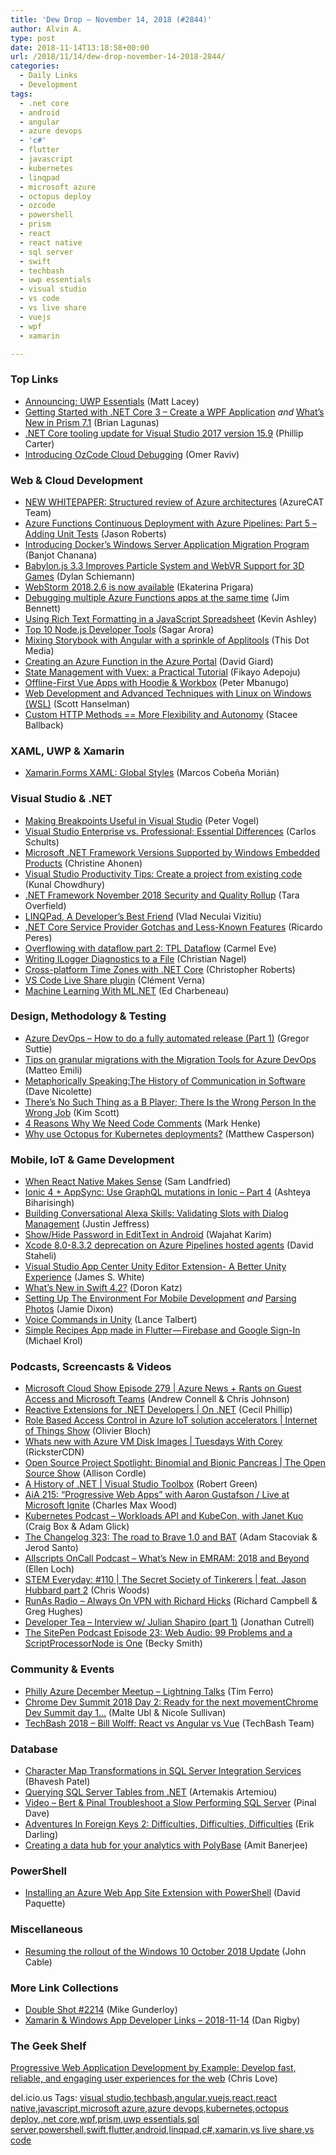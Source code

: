 ```yaml
---
title: 'Dew Drop – November 14, 2018 (#2844)'
author: Alvin A.
type: post
date: 2018-11-14T13:18:58+00:00
url: /2018/11/14/dew-drop-november-14-2018-2844/
categories:
  - Daily Links
  - Development
tags:
  - .net core
  - android
  - angular
  - azure devops
  - 'c#'
  - flutter
  - javascript
  - kubernetes
  - linqpad
  - microsoft azure
  - octopus deploy
  - ozcode
  - powershell
  - prism
  - react
  - react native
  - sql server
  - swift
  - techbash
  - uwp essentials
  - visual studio
  - vs code
  - vs live share
  - vuejs
  - wpf
  - xamarin

---
```

### <a name="top"></a>Top Links

  * <a href="http://feedproxy.google.com/~r/MattLacey/~3/ALasLk8V--Q/announcing-uwp-essentials.html" target="_blank">Announcing: UWP Essentials</a> (Matt Lacey)
  * <a href="http://brianlagunas.com/getting-started-net-core-3-create-wpf-application/" target="_blank">Getting Started with .NET Core 3 – Create a WPF Application</a> _and_ <a href="http://brianlagunas.com/whats-new-prism-7-1/" target="_blank">What’s New in Prism 7.1</a> (Brian Lagunas)
  * <a href="https://blogs.msdn.microsoft.com/dotnet/2018/11/13/net-core-tooling-update-for-visual-studio-2017-version-15-9/" target="_blank">.NET Core tooling update for Visual Studio 2017 version 15.9</a> (Phillip Carter)
  * <a href="https://blog.oz-code.com/introducing-ozcode-cloud-debugging/" target="_blank">Introducing OzCode Cloud Debugging</a> (Omer Raviv)



### <a name="web"></a>Web & Cloud Development

  * <a href="https://blogs.msdn.microsoft.com/azurecat/2018/11/13/new-whitepaper-structured-review-of-azure-architectures/" target="_blank">NEW WHITEPAPER: Structured review of Azure architectures</a> (AzureCAT Team)
  * <a href="http://dontcodetired.com/blog/post/Azure-Functions-Continuous-Deployment-with-Azure-Pipelines-Part-5-Adding-Unit-Tests" target="_blank">Azure Functions Continuous Deployment with Azure Pipelines: Part 5 &#8211; Adding Unit Tests</a> (Jason Roberts)
  * <a href="https://blog.docker.com/2018/11/introducing-dockers-windows-server-application-migration-program/" target="_blank">Introducing Docker’s Windows Server Application Migration Program</a> (Banjot Chanana)
  * <a href="https://www.infoq.com/news/2018/11/babylonjs-33-particles-webvr?utm_campaign=infoq_content&utm_source=infoq&utm_medium=feed&utm_term=global" target="_blank">Babylon.js 3.3 Improves Particle System and WebVR Support for 3D Games</a> (Dylan Schiemann)
  * <a href="https://blog.jetbrains.com/webstorm/2018/11/webstorm-2018-2-6/" target="_blank">WebStorm 2018.2.6 is now available</a> (Ekaterina Prigara)
  * <a href="https://www.jimbobbennett.io/debugging-multiple-azure-functions-apps-at-the-same-time/" target="_blank">Debugging multiple Azure Functions apps at the same time</a> (Jim Bennett)
  * <a href="https://www.grapecity.com/en/blogs/using-rich-text-formatting-in-javascript-spreadsheet" target="_blank">Using Rich Text Formatting in a JavaScript Spreadsheet</a> (Kevin Ashley)
  * <a href="https://stackify.com/node-js-developer-tools/" target="_blank">Top 10 Node.js Developer Tools</a> (Sagar Arora)
  * <a href="https://blog.angularindepth.com/mixing-storybook-with-angular-with-a-sprinkle-of-applitools-8413bb950cf8?source=rss----e5ed704095b---4" target="_blank">Mixing Storybook with Angular with a sprinkle of Applitools</a> (This Dot Media)
  * <a href="http://davidgiard.com/2018/11/14/CreatingAnAzureFunctionInTheAzurePortal.aspx" target="_blank">Creating an Azure Function in the Azure Portal</a> (David Giard)
  * <a href="https://auth0.com/blog/state-management-with-vuex-a-practical-tutorial/" target="_blank">State Management with Vuex: a Practical Tutorial</a> (Fikayo Adepoju)
  * <a href="https://www.telerik.com/blogs/offline-first-vue-apps-with-hoodie-workbox" target="_blank">Offline-First Vue Apps with Hoodie & Workbox</a> (Peter Mbanugo)
  * <a href="http://feeds.hanselman.com/~/580088106/0/scotthanselman~Web-Development-and-Advanced-Techniques-with-Linux-on-Windows-WSL.aspx" target="_blank">Web Development and Advanced Techniques with Linux on Windows (WSL)</a> (Scott Hanselman)
  * <a href="http://blog.getpostman.com/2018/11/14/custom-http-methods-more-flexibility-and-autonomy/" target="_blank">Custom HTTP Methods == More Flexibility and Autonomy</a> (Stacee Ballback)



### <a name="silverlight"></a>XAML, UWP & Xamarin

  * <a href="https://marcoscobena.com/?i=xf-xaml-global-styles" target="_blank">Xamarin.Forms XAML: Global Styles</a> (Marcos Cobeña Morián)



### <a name="dotnet"></a>Visual Studio & .NET

  * <a href="https://visualstudiomagazine.com/blogs/tool-tracker/2018/11/making-breakpoints-useful.aspx" target="_blank">Making Breakpoints Useful in Visual Studio</a> (Peter Vogel)
  * <a href="https://blog.ndepend.com/visual-studio-enterprise-vs-professional/" target="_blank">Visual Studio Enterprise vs. Professional: Essential Differences</a> (Carlos Schults)
  * <a href="https://techcommunity.microsoft.com/t5/Windows-Embedded/Microsoft-NET-Framework-Versions-Supported-by-Windows-Embedded/ba-p/286129" target="_blank">Microsoft .NET Framework Versions Supported by Windows Embedded Products</a> (Christine Ahonen)
  * <a href="http://feedproxy.google.com/~r/kunal2383/~3/qEI_tCus0C4/visual-studio-new-project.html" target="_blank">Visual Studio Productivity Tips: Create a project from existing code</a> (Kunal Chowdhury)
  * <a href="https://blogs.msdn.microsoft.com/dotnet/2018/11/13/net-framework-november-2018-security-and-quality-rollup/" target="_blank">.NET Framework November 2018 Security and Quality Rollup</a> (Tara Overfield)
  * <a href="https://www.codeproject.com/Articles/1266831/LINQPad-A-Developer-s-Best-Friend" target="_blank">LINQPad, A Developer’s Best Friend</a> (Vlad Neculai Vizitiu)
  * <a href="https://weblogs.asp.net/ricardoperes/net-core-service-provider-gotchas-and-less-known-features?WT.mc_id=DX_MVP4025064" target="_blank">.NET Core Service Provider Gotchas and Less-Known Features</a> (Ricardo Peres)
  * <a href="https://blogs.endjin.com/2018/11/overflowing-with-dataflow-part-2-tpl-dataflow/" target="_blank">Overflowing with dataflow part 2: TPL Dataflow</a> (Carmel Eve)
  * <a href="https://csharp.christiannagel.com/2018/11/13/iloggertofile/" target="_blank">Writing ILogger Diagnostics to a File</a> (Christian Nagel)
  * <a href="https://blogs.msdn.microsoft.com/dotnet/2018/11/13/cross-platform-time-zones-with-net-core/" target="_blank">Cross-platform Time Zones with .NET Core</a> (Christopher Roberts)
  * <a href="https://fedoramagazine.org/vs-code-live-share-plugin/" target="_blank">VS Code Live Share plugin</a> (Clément Verna)
  * <a href="https://www.telerik.com/blogs/machine-learning-with-ml-dotnet" target="_blank">Machine Learning With ML.NET</a> (Ed Charbeneau)



### <a name="design"></a>Design, Methodology & Testing

  * <a href="https://gregorsuttie.com/2018/11/13/azure-devops-how-to-do-a-fully-automated-release-part-1/" target="_blank">Azure DevOps – How to do a fully automated release (Part 1)</a> (Gregor Suttie)
  * <a href="http://feedproxy.google.com/~r/MattsAlmSpace/~3/4Nd8hk3UFWo/tips-on-granular-migrations-with.html" target="_blank">Tips on granular migrations with the Migration Tools for Azure DevOps</a> (Matteo Emili)
  * <a href="http://feedproxy.google.com/~r/LeadingAgile/~3/Rcjl07Mk0kg/" target="_blank">Metaphorically Speaking:The History of Communication in Software</a> (Dave Nicolette)
  * <a href="https://www.radicalcandor.com/blog/wrong-person-wrong-job/" target="_blank">There’s No Such Thing as a B Player; There Is the Wrong Person In the Wrong Job</a> (Kim Scott)
  * <a href="http://feedproxy.google.com/~r/SubMain/~3/G30lPOwoEqE/" target="_blank">4 Reasons Why We Need Code Comments</a> (Mark Henke)
  * <a href="https://octopus.com/blog/why-k8s-and-octo" target="_blank">Why use Octopus for Kubernetes deployments?</a> (Matthew Casperson)



### <a name="mobile"></a>Mobile, IoT & Game Development

  * <a href="https://www.bignerdranch.com/blog/when-react-native-makes-sense/" target="_blank">When React Native Makes Sense</a> (Sam Landfried)
  * <a href="http://gonehybrid.com/ionic-4-appsync-use-graphql-mutations-in-ionic-part-4/" target="_blank">Ionic 4 + AppSync: Use GraphQL mutations in Ionic &#8211; Part 4</a> (Ashteya Biharisingh)
  * <a href="https://developer.amazon.com:443/blogs/alexa/post/c605b7d1-9953-4c90-b049-1ad7b86ef816/building-conversational-alexa-skills-validating-slots-with-dialog-management" target="_blank">Building Conversational Alexa Skills: Validating Slots with Dialog Management</a> (Justin Jeffress)
  * <a href="https://android.jlelse.eu/show-hide-password-in-edittext-in-android-4c3e9ce94156?source=rss----8fca399d4de---4" target="_blank">Show/Hide Password in EditText in Android</a> (Wajahat Karim)
  * <a href="https://blogs.msdn.microsoft.com/devops/2018/11/13/older-xcode-deprecation-on-azure-pipelines-hosted-agents/" target="_blank">Xcode 8.0-8.3.2 deprecation on Azure Pipelines hosted agents</a> (David Staheli)
  * <a href="https://blogs.msdn.microsoft.com/vsappcenter/visual-studio-app-center-unity-editor-extension-a-better-unity-experience/" target="_blank">Visual Studio App Center Unity Editor Extension- A Better Unity Experience</a> (James S. White)
  * <a href="https://code.tutsplus.com/tutorials/whats-new-in-swift-42--cms-32129" target="_blank">What’s New in Swift 4.2?</a> (Doron Katz)
  * <a href="https://jamessdixon.wordpress.com/2018/11/14/setting-up-the-environment-for-mobile-development/" target="_blank">Setting Up The Environment For Mobile Development</a> _and_ <a href="https://jamessdixon.wordpress.com/2018/11/14/parsing-photos/" target="_blank">Parsing Photos</a> (Jamie Dixon)
  * <a href="https://www.red-gate.com/simple-talk/dotnet/c-programming/voice-commands-in-unity/" target="_blank">Voice Commands in Unity</a> (Lance Talbert)
  * <a href="https://medium.com/flutter-community/simple-recipes-app-made-in-flutter-firebase-and-google-sign-in-14d1535e9a59?source=rss----86fb29d7cc6a---4" target="_blank">Simple Recipes App made in Flutter — Firebase and Google Sign-In</a> (Michael Krol)



### <a name="podcasts"></a>Podcasts, Screencasts & Videos

  * <a href="http://feeds.microsoftcloudshow.com/~r/microsoftcloudshowepisodes/~3/2dtwnNZOMRY/279-azure-news-rants-on-guest-access-and-microsoft-teams" target="_blank">Microsoft Cloud Show Episode 279 | Azure News + Rants on Guest Access and Microsoft Teams</a> (Andrew Connell & Chris Johnson)
  * <a href="https://channel9.msdn.com/Shows/On-NET/Reactive-Extensions-for-NET-Developers?WT.mc_id=DX_MVP4025064" target="_blank">Reactive Extensions for .NET Developers | On .NET</a> (Cecil Phillip)
  * <a href="https://channel9.msdn.com/Shows/Internet-of-Things-Show/Role-Based-Access-Control-in-Azure-IoT-solution-accelerators?WT.mc_id=DX_MVP4025064" target="_blank">Role Based Access Control in Azure IoT solution accelerators | Internet of Things Show</a> (Olivier Bloch)
  * <a href="https://channel9.msdn.com/Shows/Tuesdays-With-Corey/Whats-new-with-Azure-VM-Disk-Images?WT.mc_id=DX_MVP4025064" target="_blank">Whats new with Azure VM Disk Images | Tuesdays With Corey</a> (RicksterCDN)
  * <a href="https://channel9.msdn.com/Shows/The-Open-Source-Show/Open-Source-Project-Spotlight-Binomial-and-Bionic-Pancreas?WT.mc_id=DX_MVP4025064" target="_blank">Open Source Project Spotlight: Binomial and Bionic Pancreas | The Open Source Show</a> (Allison Cordle)
  * <a href="https://channel9.msdn.com/Shows/Visual-Studio-Toolbox/A-History-of-NET?WT.mc_id=DX_MVP4025064" target="_blank">A History of .NET | Visual Studio Toolbox</a> (Robert Green)
  * <a href="https://devchat.tv/adv-in-angular/aia-215-progressive-web-apps-with-aaron-gustafson-live-at-microsoft-ignite/" target="_blank">AiA 215: “Progressive Web Apps” with Aaron Gustafson / Live at Microsoft Ignite</a> (Charles Max Wood)
  * <a href="https://kubernetespodcast.com/episode/029-workloads-api-and-kubecon/" target="_blank">Kubernetes Podcast &#8211; Workloads API and KubeCon, with Janet Kuo</a> (Craig Box & Adam Glick)
  * <a href="https://changelog.com/podcast/323" target="_blank">The Changelog 323: The road to Brave 1.0 and BAT</a> (Adam Stacoviak & Jerod Santo)
  * <a href="http://podcast.allscripts.com/e/whats-new-in-emram-2018-and-beyond/" target="_blank">Allscripts OnCall Podcast &#8211; What&#8217;s New in EMRAM: 2018 and Beyond</a> (Ellen Loch)
  * <a href="https://remarkablechatter.com/stem-everyday-110-the-secret-society-of-tinkerers-feat-jason-hubbard-part-2/" target="_blank">STEM Everyday: #110 | The Secret Society of Tinkerers | feat. Jason Hubbard part 2</a> (Chris Woods)
  * <a href="http://feedproxy.google.com/~r/RunaAsRadioWma/~3/mCuUvl5J6rM/default.aspx" target="_blank">RunAs Radio &#8211; Always On VPN with Richard Hicks</a> (Richard Campbell & Greg Hughes)
  * <a href="http://developertea.simplecast.fm/ce6e2c55" target="_blank">Developer Tea &#8211; Interview w/ Julian Shapiro (part 1)</a> (Jonathan Cutrell)
  * <a href="https://www.sitepen.com/blog/2018/11/13/episode-23-web-audio-99-problems-and-a-scriptprocessornode-is-one/" target="_blank">The SitePen Podcast Episode 23: Web Audio: 99 Problems and a ScriptProcessorNode is One</a> (Becky Smith)



### <a name="events"></a>Community & Events

  * <a href="https://www.meetup.com/Philly-Azure/events/256373578/" target="_blank">Philly Azure December Meetup &#8211; Lightning Talks</a> (Tim Ferro)
  * <a href="http://blog.chromium.org/2018/11/chrome-dev-summit-2018-day-2-ready-for.html" target="_blank">Chrome Dev Summit 2018 Day 2: Ready for the next movementChrome Dev Summit day 1&#8230;</a> (Malte Ubl & Nicole Sullivan)
  * <a href="https://www.youtube.com/watch?v=EjGfvy0pwSw" target="_blank">TechBash 2018 &#8211; Bill Wolff: React vs Angular vs Vue</a> (TechBash Team)



### <a name="sql"></a>Database

  * <a href="http://feedproxy.google.com/~r/MSSQLTips-LatestSqlServerTips/~3/m9Gi3GXmA2A/tip.asp" target="_blank">Character Map Transformations in SQL Server Integration Services</a> (Bhavesh Patel)
  * <a href="http://feedproxy.google.com/~r/MSSQLTips-LatestSqlServerTips/~3/Av6iqEtI4nY/tip.asp" target="_blank">Querying SQL Server Tables from .NET</a> (Artemakis Artemiou)
  * <a href="https://blog.sqlauthority.com/2018/11/14/video-bert-pinal-troubleshoot-a-slow-performing-sql-server/" target="_blank">Video – Bert & Pinal Troubleshoot a Slow Performing SQL Server</a> (Pinal Dave)
  * <a href="http://feedproxy.google.com/~r/BrentOzar-SqlServerDba/~3/JTYIAAlOjMo/" target="_blank">Adventures In Foreign Keys 2: Difficulties, Difficulties, Difficulties</a> (Erik Darling)
  * <a href="https://cloudblogs.microsoft.com/sqlserver/2018/11/13/creating-a-data-hub-for-your-analytics-with-polybase/" target="_blank">Creating a data hub for your analytics with PolyBase</a> (Amit Banerjee)



### <a name="ps"></a>PowerShell

  * <a href="http://aspnetmonsters.com/2018/11/2018-11-13-installing-an-azure-web-app-site-extension-with-powershell/" target="_blank">Installing an Azure Web App Site Extension with PowerShell</a> (David Paquette)



### <a name="misc"></a>Miscellaneous

  * <a href="http://blogs.windows.com/windowsexperience/2018/11/13/resuming-the-rollout-of-the-windows-10-october-2018-update/?WT.mc_id=DX_MVP4025064" target="_blank">Resuming the rollout of the Windows 10 October 2018 Update</a> (John Cable)



### <a name="links"></a>More Link Collections

  * <a href="https://afreshcup.com/home/2018/11/14/double-shot-2214.html" target="_blank">Double Shot #2214</a> (Mike Gunderloy)
  * <a href="https://links.danrigby.com/2018/11/app-developer-links-2018-11-14/" target="_blank">Xamarin & Windows App Developer Links &#8211; 2018-11-14</a> (Dan Rigby)



### <a name="shelf"></a>The Geek Shelf

<a href="https://www.amazon.com/Progressive-Web-Application-Development-Example/dp/1787125424/ref=amavin-20" target="_blank">Progressive Web Application Development by Example: Develop fast, reliable, and engaging user experiences for the web</a> (Chris Love)



<div class="wlWriterEditableSmartContent" id="scid:77ECF5F8-D252-44F5-B4EB-D463C5396A79:e5cfa08b-9e6e-4d52-b0e9-0054308c1e11" style="margin: 0px; padding: 0px; float: none; display: inline;">
  del.icio.us Tags: <a href="http://del.icio.us/popular/visual+studio" rel="tag">visual studio</a>,<a href="http://del.icio.us/popular/techbash" rel="tag">techbash</a>,<a href="http://del.icio.us/popular/angular" rel="tag">angular</a>,<a href="http://del.icio.us/popular/vuejs" rel="tag">vuejs</a>,<a href="http://del.icio.us/popular/react" rel="tag">react</a>,<a href="http://del.icio.us/popular/react+native" rel="tag">react native</a>,<a href="http://del.icio.us/popular/javascript" rel="tag">javascript</a>,<a href="http://del.icio.us/popular/microsoft+azure" rel="tag">microsoft azure</a>,<a href="http://del.icio.us/popular/azure+devops" rel="tag">azure devops</a>,<a href="http://del.icio.us/popular/kubernetes" rel="tag">kubernetes</a>,<a href="http://del.icio.us/popular/octopus+deploy" rel="tag">octopus deploy</a>,<a href="http://del.icio.us/popular/.net+core" rel="tag">.net core</a>,<a href="http://del.icio.us/popular/wpf" rel="tag">wpf</a>,<a href="http://del.icio.us/popular/prism" rel="tag">prism</a>,<a href="http://del.icio.us/popular/uwp+essentials" rel="tag">uwp essentials</a>,<a href="http://del.icio.us/popular/sql+server" rel="tag">sql server</a>,<a href="http://del.icio.us/popular/powershell" rel="tag">powershell</a>,<a href="http://del.icio.us/popular/swift" rel="tag">swift</a>,<a href="http://del.icio.us/popular/flutter" rel="tag">flutter</a>,<a href="http://del.icio.us/popular/android" rel="tag">android</a>,<a href="http://del.icio.us/popular/linqpad" rel="tag">linqpad</a>,<a href="http://del.icio.us/popular/c%23" rel="tag">c#</a>,<a href="http://del.icio.us/popular/xamarin" rel="tag">xamarin</a>,<a href="http://del.icio.us/popular/vs+live+share" rel="tag">vs live share</a>,<a href="http://del.icio.us/popular/vs+code" rel="tag">vs code</a>
</div>